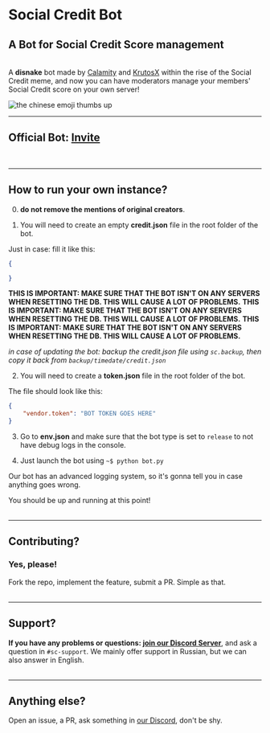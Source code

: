 # Social Credit Bot
## **A Bot for Social Credit Score management**
\
A **disnake** bot made by [Calamity](https://clmty.xyz) and [KrutosX](https://github.com/KrutosVIP) within the rise of the Social Credit meme, and now you can have moderators manage your members' Social Credit score on your own server!

![the chinese emoji thumbs up](https://images-ext-2.discordapp.net/external/ca1_bYpaa-gjPJvExilq5G1zgaj1OJLhj5OCSzkxdvI/%3Fsize%3D1024/https/cdn.discordapp.com/avatars/895688121285509151/a89b1630ae57e50586c078a5f496828b.webp?width=676&height=676)

---

## **Official Bot: [Invite](https://discord.com/oauth2/authorize?client_id=895688121285509151&permissions=380104993856&scope=bot)**
<br>

---
## How to run your own instance?

0. **do not remove the mentions of original creators**.

1. You will need to create an empty **credit.json** file in the root folder of the bot.

Just in case: fill it like this:
```json
{

}
```

**THIS IS IMPORTANT: MAKE SURE THAT THE BOT ISN'T ON ANY SERVERS WHEN RESETTING THE DB. THIS WILL CAUSE A LOT OF PROBLEMS.**
**THIS IS IMPORTANT: MAKE SURE THAT THE BOT ISN'T ON ANY SERVERS WHEN RESETTING THE DB. THIS WILL CAUSE A LOT OF PROBLEMS.**
**THIS IS IMPORTANT: MAKE SURE THAT THE BOT ISN'T ON ANY SERVERS WHEN RESETTING THE DB. THIS WILL CAUSE A LOT OF PROBLEMS.**

*in case of updating the bot: backup the credit.json file using `sc.backup`, then copy it back from `backup/timedate/credit.json`*

2. You will need to create a **token.json** file in the root folder of the bot.

The file should look like this:
```json
{
    "vendor.token": "BOT TOKEN GOES HERE"
}
```

3. Go to **env.json** and make sure that the bot type is set to `release` to not have debug logs in the console.

4. Just launch the bot using `~$ python bot.py`

Our bot has an advanced logging system, so it's gonna tell you in case anything goes wrong.

You should be up and running at this point!
<br><br>

---
## Contributing?
### **Yes, please!**

Fork the repo, implement the feature, submit a PR. Simple as that.
<br><br>

---
## Support?
**If you have any problems or questions: [join our Discord Server](https://discord.gg/RNSSJatNbq)**, and ask a question in `#sc-support`. We mainly offer support in Russian, but we can also answer in English.
<br><br>

---
## Anything else?
Open an issue, a PR, ask something in [our Discord](https://discord.gg/RNSSJatNbq), don't be shy.
